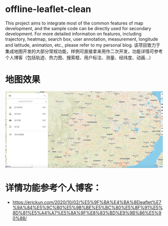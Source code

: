 # offline-leaflet-clean
This project aims to integrate most of the common features of map development, and the sample code can be directly used for secondary development. For more detailed information on features, including trajectory, heatmap, search box, user annotation, measurement, longitude and latitude, animation, etc., please refer to my personal blog.
该项目致力于集成地图开发的大部分常规功能，样例可直接拿来用作二次开发，功能详情可参考个人博客（包括轨迹、热力图、搜索框、用户标注、测量、经纬度、动画...）
# 地图效果
<img src="pic1.png" alt="image" style="zoom:50%;" />


# 详情功能参考个人博客：
* https://erickun.com/2020/10/02/%E5%9F%BA%E4%BA%8Eleaflet%E7%9A%84%E5%9C%B0%E5%9B%BE%E5%BC%80%E5%8F%91%E5%8D%81%E5%A4%A7%E5%8A%9F%E8%83%BD%E9%9B%86%E5%90%88/
